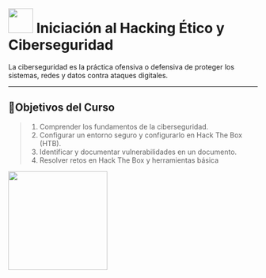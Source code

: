 # <img src="https://media4.giphy.com/media/2DUl6BtXGAx2uyqIas/giphy.gif?cid=6c09b952fh8pcp0r4b6fsmtcx5yh4jstgfl0pu2bu6d1vzdl&ep=v1_internal_gif_by_id&rid=giphy.gif&ct=s" width="50"> Iniciación al Hacking Ético y Ciberseguridad

La ciberseguridad es la práctica ofensiva o defensiva de proteger los sistemas, redes y datos contra ataques 
digitales.

---

## 🎯Objetivos del Curso
> 1. Comprender los fundamentos de la ciberseguridad.
> 2. Configurar un entorno seguro y configurarlo en Hack The Box (HTB).
> 3. Identificar y documentar vulnerabilidades en un documento.
> 4. Resolver retos en Hack The Box y herramientas básica
<img src="https://miro.medium.com/v2/resize:fit:1400/1*wO9IIrgMkYP0C0ZItKbY5Q.png" width="200">